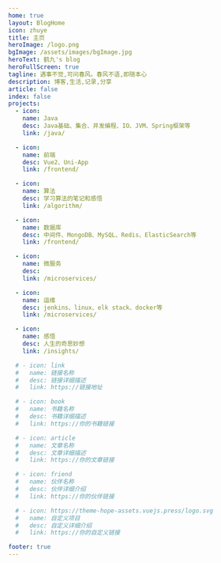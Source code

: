 ```yaml
---
home: true
layout: BlogHome
icon: zhuye
title: 主页
heroImage: /logo.png
bgImage: /assets/images/bgImage.jpg
heroText: 鹤九's blog
heroFullScreen: true
tagline: 遇事不觉,可问春风。春风不语,即随本心
description: 博客,生活,记录,分享
article: false
index: false
projects:
  - icon: 
    name: Java
    desc: Java基础、集合、并发编程、IO、JVM、Spring框架等
    link: /java/

  - icon: 
    name: 前端
    desc: Vue2、Uni-App
    link: /frontend/

  - icon: 
    name: 算法
    desc: 学习算法的笔记和感悟
    link: /algorithm/

  - icon: 
    name: 数据库
    desc: 中间件、MongoDB、MySQL、Redis、ElasticSearch等
    link: /frontend/

  - icon: 
    name: 微服务
    desc: 
    link: /microservices/

  - icon: 
    name: 运维
    desc: jenkins、linux、elk stack、docker等
    link: /microservices/

  - icon: 
    name: 感悟
    desc: 人生的奇思妙想
    link: /insights/

  # - icon: link
  #   name: 链接名称
  #   desc: 链接详细描述
  #   link: https://链接地址

  # - icon: book
  #   name: 书籍名称
  #   desc: 书籍详细描述
  #   link: https://你的书籍链接

  # - icon: article
  #   name: 文章名称
  #   desc: 文章详细描述
  #   link: https://你的文章链接

  # - icon: friend
  #   name: 伙伴名称
  #   desc: 伙伴详细介绍
  #   link: https://你的伙伴链接

  # - icon: https://theme-hope-assets.vuejs.press/logo.svg
  #   name: 自定义项目
  #   desc: 自定义详细介绍
  #   link: https://你的自定义链接

footer: true
---
```

